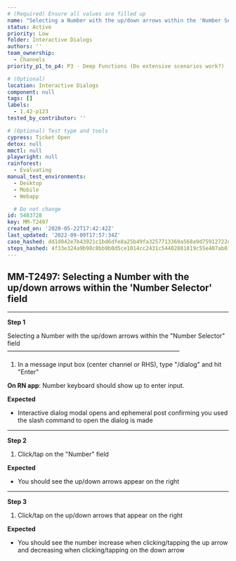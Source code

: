 ```yaml
---
# (Required) Ensure all values are filled up
name: "Selecting a Number with the up/down arrows within the 'Number Selector' field"
status: Active
priority: Low
folder: Interactive Dialogs
authors: ''
team_ownership:
  - Channels
priority_p1_to_p4: P3 - Deep Functions (Do extensive scenarios work?)

# (Optional)
location: Interactive Dialogs
component: null
tags: []
labels:
  - 1.42-p123
tested_by_contributor: ''

# (Optional) Test type and tools
cypress: Ticket Open
detox: null
mmctl: null
playwright: null
rainforest:
  - Evaluating
manual_test_environments:
  - Desktop
  - Mobile
  - Webapp

  # Do not change
id: 5483728
key: MM-T2497
created_on: '2020-05-22T17:42:42Z'
last_updated: '2022-09-09T17:57:34Z'
case_hashed: dd1d042e7b43921c1bd6dfe8a25b49fa3257713369a568a9d75912722eb24862ebfeeee5f1835fb306dbe5fa8f0e2a72
steps_hashed: 4f33e324a9b98c8bb9b0d5ce1014cc2431c54402881819c55e407ab01e977c506ae15ce3c6d73ac1dcca75f0f0ed2d06
---
```


<!-- (Auto-generated) Based on frontmatter's "key" and "name" -->

## MM-T2497: Selecting a Number with the up/down arrows within the 'Number Selector' field

---

**Step 1**

Selecting a Number with the up/down arrows within the "Number Selector" field\
————————————————————————————

1. In a message input box (center channel or RHS), type "/dialog" and hit "Enter"

**On RN app**: Number keyboard should show up to enter input.

**Expected**

- Interactive dialog modal opens and ephemeral post confirming you used the slash command to open the dialog is made

---

**Step 2**

1. Click/tap on the "Number" field

**Expected**

- You should see the up/down arrows appear on the right

---

**Step 3**

1. Click/tap on the up/down arrows that appear on the right

**Expected**

- You should see the number increase when clicking/tapping the up arrow and decreasing when clicking/tapping on the down arrow
